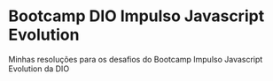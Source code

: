 # Bootcamp DIO Impulso Javascript Evolution
Minhas resoluções para os desafios do Bootcamp Impulso Javascript Evolution da DIO
